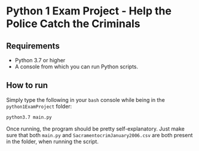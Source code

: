 # Python 1 Exam Project - Help the Police Catch the Criminals

## Requirements
* Python 3.7 or higher
* A console from which you can run Python scripts.

## How to run
Simply type the following in your `bash` console while being in the `python1ExamProject` folder:

````bash
python3.7 main.py
````

Once running, the program should be pretty self-explanatory. Just make sure that both `main.py` and
 `SacramentocrimJanuary2006.csv` are both present in the folder, when running the script.